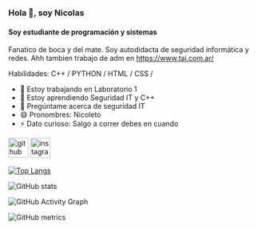 ### Hola 👋, soy Nicolas
#### Soy estudiante de programación y sistemas 
Fanatico de boca y del mate. Soy autodidacta de seguridad informática y redes. Ahh tambien trabajo de adm en https://www.tai.com.ar/


Habilidades: C++ / PYTHON / HTML / CSS /

- 🔭 Estoy trabajando en Laboratorio 1 
- 🌱 Estoy aprendiendo Seguridad IT y C++ 
- 💬 Pregúntame acerca de seguridad IT 
- 😄 Pronombres: Nicoleto 
- ⚡ Dato curioso: Salgo a correr debes en cuando 


[<img src='https://cdn.jsdelivr.net/npm/simple-icons@3.0.1/icons/github.svg' alt='github' height='40'>](https://github.com/nicoamaciel)  [<img src='https://cdn.jsdelivr.net/npm/simple-icons@3.0.1/icons/instagram.svg' alt='instagram' height='40'>](https://www.instagram.com/nicoamaciel/)  

[![Top Langs](https://github-readme-stats.vercel.app/api/top-langs/?username=nicoamaciel)](https://github.com/anuraghazra/github-readme-stats)

![GitHub stats](https://github-readme-stats.vercel.app/api?username=nicoamaciel&show_icons=true)  

![GitHub Activity Graph](https://activity-graph.herokuapp.com/graph?username=nicoamaciel)  

![GitHub metrics](https://metrics.lecoq.io/nicoamaciel)  


